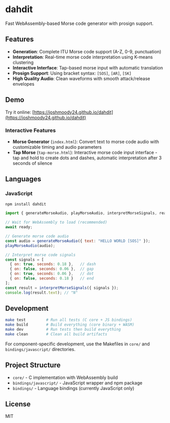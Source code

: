 # dahdit

Fast WebAssembly-based Morse code generator with prosign support.

## Features

- **Generation**: Complete ITU Morse code support (A-Z, 0-9, punctuation)
- **Interpretation**: Real-time morse code interpretation using K-means clustering
- **Interactive Interface**: Tap-based morse input with automatic translation
- **Prosign Support**: Using bracket syntax: `[SOS]`, `[AR]`, `[SK]`
- **High Quality Audio**: Clean waveforms with smooth attack/release envelopes

## Demo

Try it online: [https://joshmoody24.github.io/dahdit](https://joshmoody24.github.io/dahdit)

### Interactive Features

- **Morse Generator** (`index.html`): Convert text to morse code audio with customizable timing and audio parameters
- **Tap Morse** (`tap-morse.html`): Interactive morse code input interface - tap and hold to create dots and dashes, automatic interpretation after 3 seconds of silence

## Languages

### JavaScript

```bash
npm install dahdit
```

```javascript
import { generateMorseAudio, playMorseAudio, interpretMorseSignals, ready } from 'dahdit';

// Wait for WebAssembly to load (recommended)
await ready;

// Generate morse code audio
const audio = generateMorseAudio({ text: "HELLO WORLD [SOS]" });
playMorseAudio(audio);

// Interpret morse code signals
const signals = [
  { on: true, seconds: 0.18 },   // dash
  { on: false, seconds: 0.06 },  // gap
  { on: true, seconds: 0.06 },   // dot
  { on: false, seconds: 0.18 }   // end
];
const result = interpretMorseSignals({ signals });
console.log(result.text); // "N"
```

## Development

```bash
make test         # Run all tests (C core + JS bindings)
make build        # Build everything (core binary + WASM)
make dev          # Run tests then build everything
make clean        # Clean all build artifacts
```

For component-specific development, use the Makefiles in `core/` and `bindings/javascript/` directories.

## Project Structure

- `core/` - C implementation with WebAssembly build
- `bindings/javascript/` - JavaScript wrapper and npm package
- `bindings/` - Language bindings (currently JavaScript only)

## License

MIT